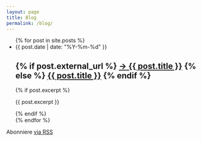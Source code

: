 ```yaml
---
layout: page
title: Blog
permalink: /blog/
---
```


<div class="home">

  <ul class="post-list">
    {% for post in site.posts %}
      <li>
        <span class="post-meta">{{ post.date | date: "%Y-%m-%d" }}</span>

<h2>
    {% if post.external_url %}
      <a class="post-link" href="{{ post.external_url }}">&#8594; {{ post.title }}</a>
    {% else %}
      <a class="post-link" href="{{ post.url | prepend: site.baseurl }}">{{ post.title }}</a>
    {% endif %}
</h2>
	{% if post.excerpt %}
	<p class="post-excerpt">
		{{ post.excerpt }}
	</p>
	{% endif %}
</li>
{% endfor %}
</ul>

  <p class="rss-subscribe">Abonniere <a href="{{ "/feed.xml" | prepend: site.baseurl }}">via RSS</a></p>

</div>
